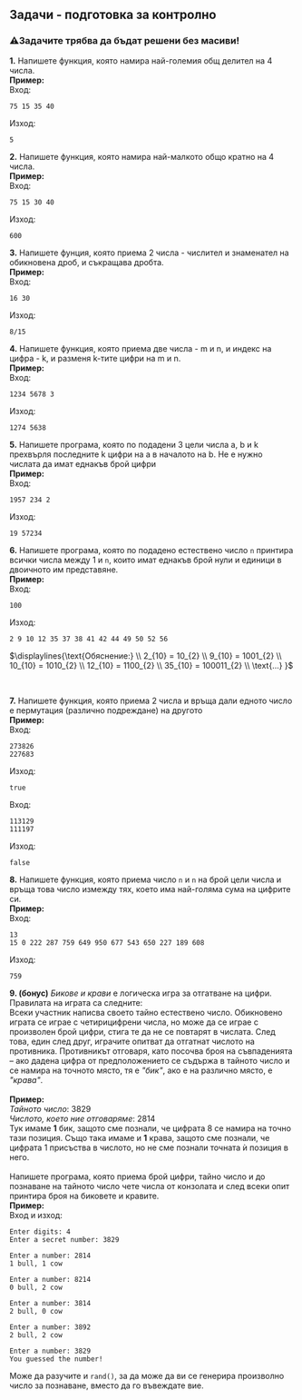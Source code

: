 ## Задачи - подготовка за контролно
### ⚠️Задачите трябва да бъдат решени без масиви!

**1.** Напишете функция, която намира най-големия общ делител на 4 числа.
</br>
**Пример:**
</br>
Вход:
```
75 15 35 40
```
Изход:
```
5
```
**2.** Напишете функция, която намира най-малкото общо кратно на 4 числа.
</br>
**Пример:**
</br>
Вход:
```
75 15 30 40
```
Изход:
```
600
```
**3.** Напишете фунция, която приема 2 числа - числител и знаменател на обикновена дроб, и съкращава дробта.
</br>
**Пример:**
</br>
Вход:
```
16 30
```
Изход:
```
8/15
```
**4.** Напишете функция, която приема две числа - m и n, и индекс на цифра - k, и разменя k-тите цифри на m и n.
</br>
**Пример:**
</br>
Вход:
```
1234 5678 3
```
Изход:
```
1274 5638
```
**5.** Напишете програма, която по подадени 3 цели числа a, b и k прехвърля последните k цифри на a в началото на b. Не е нужно числата да имат еднакъв брой цифри
</br>
**Пример:**
</br>
Вход:
```
1957 234 2
```
Изход:
```
19 57234
```
**6.** Напишете програма, която по подадено естествено число ```n``` принтира всички числа между 1 и ```n```, които имат еднакъв брой 
нули и единици в двоичното им представяне.
</br>
**Пример:**
</br>
Вход:
```
100
```
Изход:
```
2 9 10 12 35 37 38 41 42 44 49 50 52 56
```

$`\displaylines{\text{Обяснение:} \\ 2_{10} = 10_{2} \\  
9_{10} = 1001_{2} \\  
10_{10} = 1010_{2} \\
12_{10} = 1100_{2} \\
35_{10} = 100011_{2} \\
\text{...}
}`$

</br>

**7.** Напишете функция, която приема 2 числа и връща дали едното число е пермутация (различно подреждане) на другото
</br>
**Пример:**
</br>
Вход:
```
273826
227683
```
Изход:
```
true
```
Вход:
```
113129
111197
```
Изход:
```
false
```
**8.** Напишете функция, която приема число ```n``` и ```n``` на брой цели числа и връща това число измежду тях, което има най-голяма сума на цифрите си.
</br>
**Пример:**
</br>
Вход:
```
13
15 0 222 287 759 649 950 677 543 650 227 189 608
```
Изход:
```
759
```
**9. (бонус)** *Бикове и крави* е логическа игра за отгатване на цифри. Правилата на играта са следните: </br>
Всеки участник написва своето тайно естествено число. Обикновено играта се играе с четирицифрени числа, но може да се играе с произволен брой цифри, стига те да не се повтарят в числата. След това, един след друг, играчите опитват да отгатнат числото на противника. Противникът отговаря, като посочва броя на съвпаденията – ако дадена цифра от предположението се съдържа в тайното число и се намира на точното място, тя е *"бик"*, ако е на различно място, е *"крава"*. </br> </br>
**Пример:** </br>
*Тайното число*: 3829 </br>
*Числото, което ние отговаряме*: 2814 </br>
Тук имаме **1** бик, защото сме познали, че цифрата 8 се намира на точно тази позиция. Също така имаме и **1** крава, защото сме познали, че цифрата 1 присъства в числото, но не сме познали точната ѝ позиция в него. </br> </br>
Напишете програма, която приема брой цифри, тайно число и до познаване на тайното число чете числа от конзолата и след всеки опит принтира броя на биковете и кравите. </br>
**Пример:** </br>
Вход и изход:
```
Enter digits: 4
Enter a secret number: 3829

Enter a number: 2814
1 bull, 1 cow

Enter a number: 8214
0 bull, 2 cow

Enter a number: 3814
2 bull, 0 cow

Enter a number: 3892
2 bull, 2 cow

Enter a number: 3829
You guessed the number!
```
Може да разучите и ```rand()```, за да може да ви се генерира произволно число за познаване, вместо да го въвеждате вие.
